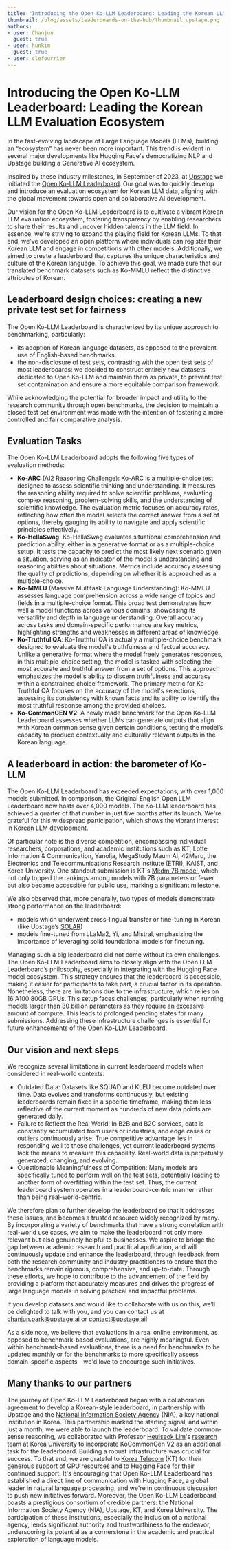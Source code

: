 ```yaml
---
title: "Introducing the Open Ko-LLM Leaderboard: Leading the Korean LLM Evaluation Ecosystem"
thumbnail: /blog/assets/leaderboards-on-the-hub/thumbnail_upstage.png
authors:
- user: Chanjun
  guest: true
- user: hunkim
  guest: true
- user: clefourrier
---
```


# Introducing the Open Ko-LLM Leaderboard: Leading the Korean LLM Evaluation Ecosystem
In the fast-evolving landscape of Large Language Models (LLMs), building an “ecosystem” has never been more important. This trend is evident in several major developments like Hugging Face's democratizing NLP and Upstage building a Generative AI ecosystem.

Inspired by these industry milestones, in September of 2023, at [Upstage](https://upstage.ai/) we initiated the [Open Ko-LLM Leaderboard](https://huggingface.co/spaces/upstage/open-ko-llm-leaderboard). Our goal was to quickly develop and introduce an evaluation ecosystem for Korean LLM data, aligning with the global movement towards open and collaborative AI development.

Our vision for the Open Ko-LLM Leaderboard is to cultivate a vibrant Korean LLM evaluation ecosystem, fostering transparency by enabling researchers to share their results and uncover hidden talents in the LLM field. In essence, we're striving to expand the playing field for Korean LLMs. 
To that end, we've developed an open platform where individuals can register their Korean LLM and engage in competitions with other models.
Additionally, we aimed to create a leaderboard that captures the unique characteristics and culture of the Korean language. To achieve this goal, we made sure that our translated benchmark datasets such as Ko-MMLU reflect the distinctive attributes of Korean.

<script type="module" src="https://gradio.s3-us-west-2.amazonaws.com/3.45.1/gradio.js"> </script>
<gradio-app theme_mode="light" space="upstage/open-ko-llm-leaderboard"></gradio-app>

## Leaderboard design choices: creating a new private test set for fairness

The Open Ko-LLM Leaderboard is characterized by its unique approach to benchmarking, particularly:
- its adoption of Korean language datasets, as opposed to the prevalent use of English-based benchmarks. 
- the non-disclosure of test sets, contrasting with the open test sets of most leaderboards: we decided to construct entirely new datasets dedicated to Open Ko-LLM and maintain them as private, to prevent test set contamination and ensure a more equitable comparison framework.

While acknowledging the potential for broader impact and utility to the research community through open benchmarks, the decision to maintain a closed test set environment was made with the intention of fostering a more controlled and fair comparative analysis.

## Evaluation Tasks
The Open Ko-LLM Leaderboard adopts the following five types of evaluation methods:
- **Ko-ARC** (AI2 Reasoning Challenge): Ko-ARC is a multiple-choice test designed to assess scientific thinking and understanding. It measures the reasoning ability required to solve scientific problems, evaluating complex reasoning, problem-solving skills, and the understanding of scientific knowledge. The evaluation metric focuses on accuracy rates, reflecting how often the model selects the correct answer from a set of options, thereby gauging its ability to navigate and apply scientific principles effectively.
- **Ko-HellaSwag**: Ko-HellaSwag evaluates situational comprehension and prediction ability, either in a generative format or as a multiple-choice setup. It tests the capacity to predict the most likely next scenario given a situation, serving as an indicator of the model's understanding and reasoning abilities about situations. Metrics include accuracy assessing the quality of predictions, depending on whether it is approached as a multiple-choice.
- **Ko-MMLU** (Massive Multitask Language Understanding): Ko-MMLU assesses language comprehension across a wide range of topics and fields in a multiple-choice format. This broad test demonstrates how well a model functions across various domains, showcasing its versatility and depth in language understanding. Overall accuracy across tasks and domain-specific performance are key metrics, highlighting strengths and weaknesses in different areas of knowledge.
- **Ko-Truthful QA**: Ko-Truthful QA is actually a multiple-choice benchmark designed to evaluate the model's truthfulness and factual accuracy. Unlike a generative format where the model freely generates responses, in this multiple-choice setting, the model is tasked with selecting the most accurate and truthful answer from a set of options. This approach emphasizes the model's ability to discern truthfulness and accuracy within a constrained choice framework. The primary metric for Ko-Truthful QA focuses on the accuracy of the model's selections, assessing its consistency with known facts and its ability to identify the most truthful response among the provided choices.
- **Ko-CommonGEN V2**: A newly made benchmark for the Open Ko-LLM Leaderboard assesses whether LLMs can generate outputs that align with Korean common sense given certain conditions, testing the model’s capacity to produce contextually and culturally relevant outputs in the Korean language.

## A leaderboard in action: the barometer of Ko-LLM
The Open Ko-LLM Leaderboard has exceeded expectations, with over 1,000 models submitted. In comparison, the Original English Open LLM Leaderboard now hosts over 4,000 models. The Ko-LLM leaderboard has achieved a quarter of that number in just five months after its launch. We're grateful for this widespread participation, which shows the vibrant interest in Korean LLM development.

Of particular note is the diverse competition, encompassing individual researchers, corporations, and academic institutions such as KT, Lotte Information & Communication, Yanolja, MegaStudy Maum AI, 42Maru, the Electronics and Telecommunications Research Institute (ETRI), KAIST, and Korea University. 
One standout submission is KT's [Mi:dm 7B model](https://huggingface.co/KT-AI/midm-bitext-S-7B-inst-v1), which not only topped the rankings among models with 7B parameters or fewer but also became accessible for public use, marking a significant milestone.

We also observed that, more generally, two types of models demonstrate strong performance on the leaderboard:
- models which underwent cross-lingual transfer or fine-tuning in Korean (like Upstage’s [SOLAR](https://huggingface.co/upstage/SOLAR-10.7B-v1.0))
- models fine-tuned from LLaMa2, Yi, and Mistral, emphasizing the importance of leveraging solid foundational models for finetuning.

Managing such a big leaderboard did not come without its own challenges. The Open Ko-LLM Leaderboard aims to closely align with the Open LLM Leaderboard’s philosophy, especially in integrating with the Hugging Face model ecosystem. This strategy ensures that the leaderboard is accessible, making it easier for participants to take part, a crucial factor in its operation. Nonetheless, there are limitations due to the infrastructure, which relies on 16 A100 80GB GPUs. This setup faces challenges, particularly when running models larger than 30 billion parameters as they require an excessive amount of compute. This leads to prolonged pending states for many submissions. Addressing these infrastructure challenges is essential for future enhancements of the Open Ko-LLM Leaderboard.

## Our vision and next steps
We recognize several limitations in current leaderboard models when considered in real-world contexts:
- Outdated Data: Datasets like SQUAD and KLEU become outdated over time. Data evolves and transforms continuously, but existing leaderboards remain fixed in a specific timeframe, making them less reflective of the current moment as hundreds of new data points are generated daily.
- Failure to Reflect the Real World: In B2B and B2C services, data is constantly accumulated from users or industries, and edge cases or outliers continuously arise. True competitive advantage lies in responding well to these challenges, yet current leaderboard systems lack the means to measure this capability. Real-world data is perpetually generated, changing, and evolving.
- Questionable Meaningfulness of Competition: Many models are specifically tuned to perform well on the test sets, potentially leading to another form of overfitting within the test set. Thus, the current leaderboard system operates in a leaderboard-centric manner rather than being real-world-centric.

We therefore plan to further develop the leaderboard so that it addresses these issues, and becomes a trusted resource widely recognized by many. By incorporating a variety of benchmarks that have a strong correlation with real-world use cases, we aim to make the leaderboard not only more relevant but also genuinely helpful to businesses. We aspire to bridge the gap between academic research and practical application, and will continuously update and enhance the leaderboard, through feedback from both the research community and industry practitioners to ensure that the benchmarks remain rigorous, comprehensive, and up-to-date. Through these efforts, we hope to contribute to the advancement of the field by providing a platform that accurately measures and drives the progress of large language models in solving practical and impactful problems.

If you develop datasets and would like to collaborate with us on this, we’ll be delighted to talk with you, and you can contact us at chanjun.park@upstage.ai or contact@upstage.ai!

As a side note, we believe that evaluations in a real online environment, as opposed to benchmark-based evaluations, are highly meaningful. Even within benchmark-based evaluations, there is a need for benchmarks to be updated monthly or for the benchmarks to more specifically assess domain-specific aspects - we'd love to encourage such initiatives.

## Many thanks to our partners
The journey of Open Ko-LLM Leaderboard began with a collaboration agreement to develop a Korean-style leaderboard, in partnership with Upstage and the [National Information Society Agency](https://www.nia.or.kr/site/nia_kor/main.do) (NIA), a key national institution in Korea. This partnership marked the starting signal, and within just a month, we were able to launch the leaderboard. 
To validate common-sense reasoning, we collaborated with Professor [Heuiseok Lim](https://scholar.google.com/citations?user=HMTkz7oAAAAJ&hl=en)'s [research team](https://blpkorea.cafe24.com/wp/level-1/level-2a/) at Korea University to incorporate KoCommonGen V2 as an additional task for the leaderboard.
Building a robust infrastructure was crucial for success. To that end, we are grateful to [Korea Telecom](https://cloud.kt.com/) (KT) for their generous support of GPU resources and to Hugging Face for their continued support. It's encouraging that Open Ko-LLM Leaderboard has established a direct line of communication with Hugging Face, a global leader in natural language processing, and we're in continuous discussion to push new initiatives forward.
Moreover, the Open Ko-LLM Leaderboard boasts a prestigious consortium of credible partners: the National Information Society Agency (NIA), Upstage, KT, and Korea University. The participation of these institutions, especially the inclusion of a national agency, lends significant authority and trustworthiness to the endeavor, underscoring its potential as a cornerstone in the academic and practical exploration of language models.
